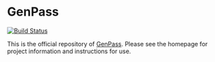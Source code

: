 # GenPass

[![Build Status](https://travis-ci.org/chriszarate/genpass.svg?branch=master)](https://travis-ci.org/chriszarate/genpass)

This is the official repository of [GenPass][1]. Please see the homepage for
project information and instructions for use.

[1]: http://genpass.supergenpass.com

